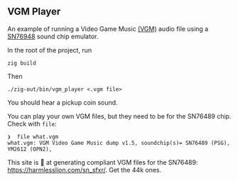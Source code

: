 ## VGM Player

An example of running a Video Game Music [(VGM)](<https://en.wikipedia.org/wiki/VGM_(file_format)>) audio file using a [SN76948](https://en.wikipedia.org/wiki/Texas_Instruments_SN76489) sound chip emulator.

In the root of the project, run

    zig build

Then

    ./zig-out/bin/vgm_player <.vgm file>

You should hear a pickup coin sound.

You can play your own VGM files, but they need to be for the SN76489 chip. Check with `file`:

```console
❯  file what.vgm
what.vgm: VGM Video Game Music dump v1.5, soundchip(s)= SN76489 (PSG), YM2612 (OPN2),
```

This site is 🤌 at generating compliant VGM files for the SN76489: https://harmlesslion.com/sn_sfxr/. Get the 44k ones.
